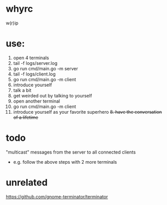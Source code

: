 # whyrc

w(r)ip

# use:

1. open 4 terminals
  1. tail -f logs/server.log
  2. go run cmd/main.go -m server
  3. tail -f logs/client.log
  4. go run cmd/main.go -m client 
2. introduce yourself
3. talk a bit
4. get weirded out by talking to yourself
5. open another terminal
6. go run cmd/main.go -m client 
7. introduce yourself as your favorite superhero
~~8. have the conversation of a lifetime~~

# todo

"multicast" messages from the server to all connected clients
  * e.g. follow the above steps with 2 more terminals

# unrelated

<https://github.com/gnome-terminator/terminator>
